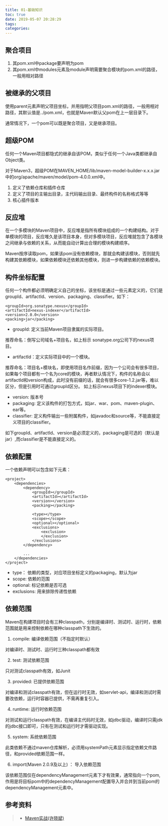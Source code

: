 ```yaml
---
title: 01-基础知识
toc: true
date: 2019-05-07 20:28:29
tags:
categories:
---
```


## 聚合项目
1. 其pom.xml中package要声明为pom
2. 其pom.xml中modules元素及module声明需要聚合模块的pom.xml的路径，一般用相对路径

## 被继承的父项目
使用parent元素声明父项目坐标，并用<relativePath>指明父项目pom.xml的路径，一般用相对路径，其默认值是../pom.xml，也就是Maven默认父pom在上一层目录下。

通常情况下，一个pom可以既是聚合项目，又是继承项目。

## 超级POM
任何一个Maven项目都隐式的继承自该POM，类似于任何一个Java类都继承自Object类。

对于Maven3，超级POM在MAVEN_HOME/lib/maven-model-builder-x.x.x.jar中的org/apache/maven/model/pom-4.0.0.xml中。

1. 定义了依赖仓库和插件仓库
2. 定义了项目的主输出目录，主代码输出目录、最终构件的名称格式等等
3. 核心插件版本

## 反应堆
在一个多模块的Maven项目中，反应堆是指所有模块组成的一个构建结构。对于单模块的项目，反应堆久是该项目本身，但对多模块项目，反应堆就包含了各模块之间继承与依赖的关系，从而能自动计算出合理的模块构建顺序。

Maven按序读取pom，如果该pom没有依赖模块，那就会构建该模块，否则就先构建其依赖模块，如果依赖模块还依赖其他模块，则进一步构建依赖的依赖模块。

## 构件坐标配置
任何一个构件都必须明确定义自己的坐标，该坐标是通过一些元素定义的，它们是groupId、artifactId、version、packaging、classifier。如下：


```
<groupId>org.sonatype.nexus</groupId>
<artifactId>nexus-indexer</artifactId>
<version>2.0.0</version>
<packing>jar</packing>
```


- groupId: 定义当前Maven项目隶属的实际项目。

推荐命名：倒写公司域名+项目名，如上标示 sonatype.org公司下的nexus项目。

- artifactId：定义实际项目中的一个模块。

推荐命名：项目名+模块名，即使用项目名作前缀，因为一个公司会有很多项目，如果每个项目都有一个名为core的模块，再者默认情况下，构件的名称会以artifactId和version构成，此时没有前缀的话，就会有很多core-1.2.jar等，难以区分，但是引用时可通过groupId区分。
如上标示nexus项目下的indexer模块。

- version: 版本号
- packaging: 定义该构件的打包方式，如jar、war、pom、maven-plugin、ear等。
- classifier: 定义构件输出一些附属构件，如javadoc和source等，不能直接定义项目的classifier。

如下groupId、artifactId、version是必须定义的，packaging是可选的（默认是jar）,而classifier是不能直接定义的。

## 依赖配置

一个依赖声明可以包含如下元素：
```
<project>
    <dependencies>
        <dependency>
            <groupId></groupId>
            <artifactId></artifactId>
            <version></version>
            <packing></packing>
            
            <type></type>
            <scope></scope>
            <optional></optional>
            <exclusions>
                <exclusion>
                </exclusion>
            </exclusions>
        </dependency>
        
        ...
    </dependencies>
</project>
```

- type： 依赖的类型，对应项目坐标定义的packaging，默认为jar
- scope: 依赖的范围
- optional: 标记依赖是否可选
- exclusions: 用来排除传递性依赖

## 依赖范围
Maven在构建项目时会有三种classpath，分别是编译时、测试时、运行时，依赖范围就是用来控制依赖在哪种classpath下生效的。

1. compile: 编译依赖范围（不指定时默认）

对编译时、测试时、运行时三种classpath都有效

2. test: 测试依赖范围

只对测试classpath有效，如Junit

3. provided: 已提供依赖范围

对编译和测试classpath有效，但在运行时无效，如servlet-api，编译和测试时需要改依赖，运行时容器已提供，不需再重复引入。

4. runtime: 运行时依赖范围

对测试和运行classpath有效，在编译主代码时无效，如jdbc驱动，编译时只需jdk的jdbc接口即可，只有在测试和运行时才需驱动实现。

5. system: 系统依赖范围

此类依赖不通过maven仓库解析，必须用systemPath元素显示指定依赖文件路径，和provided依赖范围一样。

6. import(Maven 2.0.9及以上) ： 导入依赖范围

该依赖范围仅在dependencyManagement元素下才有效果，通常指向一个pom,作用是将目标pom中的dependencyManagement配置导入并合并到当前pom的dependencyManagement元素中。

## 参考资料
> - [Maven实战(许晓斌)]()
